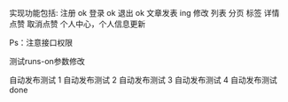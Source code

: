实现功能包括: 
注册 ok
登录 ok
退出 ok
文章发表 ing
修改 
列表
分页
标签
详情
点赞
取消点赞
个人中心，个人信息更新

Ps：注意接口权限

测试runs-on参数修改

自动发布测试 1
自动发布测试 2
自动发布测试 3
自动发布测试 4
自动发布测试 done